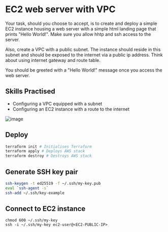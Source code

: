 # EC2 web server with VPC 


Your task, should you choose to accept, is to create and deploy a simple EC2 instance housing a web server with a simple html landing page that prints "Hello World!". Make sure you allow hhtp and ssh access to the server. 

Also, create a VPC with a public subnet. The instance should reside in this subnet and should be exposed to the internet via a public ip address. Think about using internet gateway and route table.

You should be greeted with a "Hello World!" message once you access the web server.


## Skills Practised

- Configuring a VPC equipped with a subnet
- Configuring an EC2 instance with a route to the internet



![image](https://www.uturndata.com/wp-content/uploads/2021/02/public-subnet-traffic-1024x630.png)


## Deploy

```bash
terraform init # Initialises Terraform
terraform apply # Deploys AWS stack
terraform destroy # Destroys AWS stack
```

## Generate SSH key pair

```bash
ssh-keygen -t ed25519 -f ~/.ssh/my-key.pub
eval `ssh-agent -s`
ssh-add ~/.ssh/key-example
```

## Connect to EC2 instance

```
chmod 600 ~/.ssh/my-key
ssh -i ~/.ssh/my-key ec2-user@<EC2-PUBLIC-IP>
```

